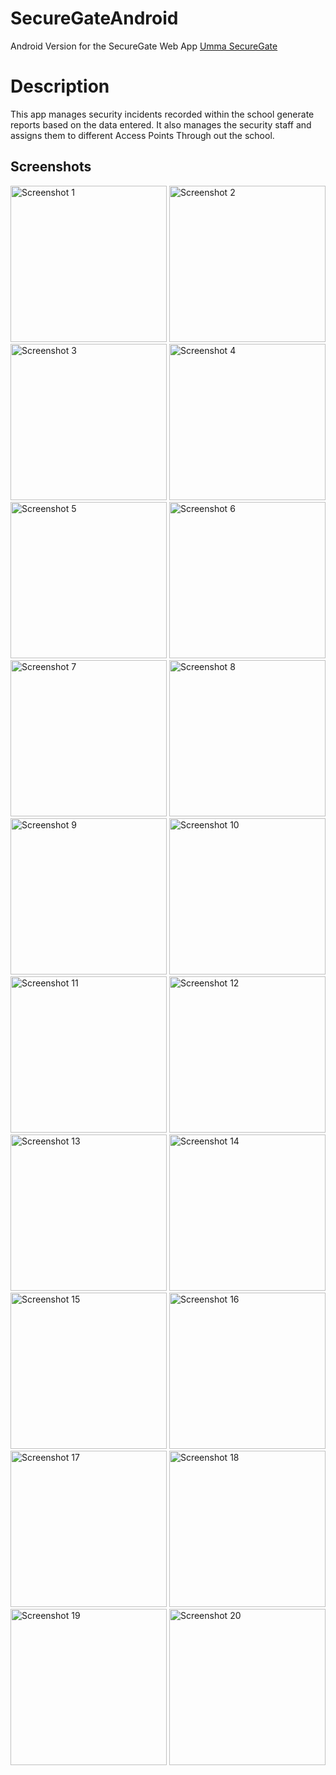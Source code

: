 # SecureGateAndroid
Android Version for the SecureGate Web App [Umma SecureGate](https://github.com/itsfidelgray/UmmaSecuregate)
# Description
This app manages security incidents recorded within the school generate reports based on the data entered. It also manages the security staff and assigns them to different Access Points Through out the school.

## Screenshots
<img src="https://github.com/itsfidelgray/SecureGateAndroid/assets/63525545/3664335a-ac32-42b4-9531-d569ddfd5e37" width="250" alt="Screenshot 1">
<img src="https://github.com/itsfidelgray/SecureGateAndroid/assets/63525545/4d748fe5-6d01-4ff9-98dc-a7a1863f2439" width="250" alt="Screenshot 2">
<img src="https://github.com/itsfidelgray/SecureGateAndroid/assets/63525545/5cb979f8-eba2-46c7-a16a-b843a242a2cf" width="250" alt="Screenshot 3">
<img src="https://github.com/itsfidelgray/SecureGateAndroid/assets/63525545/07dfdf24-e44c-4508-9f81-c12f9f9417e7" width="250" alt="Screenshot 4">
<img src="https://github.com/itsfidelgray/SecureGateAndroid/assets/63525545/4e4c023e-5b4c-4329-bdb6-ca32a40022bf" width="250" alt="Screenshot 5">
<img src="https://github.com/itsfidelgray/SecureGateAndroid/assets/63525545/a42cc904-d6dd-43c4-91ba-bdf897eff4c4" width="250" alt="Screenshot 6">
<img src="https://github.com/itsfidelgray/SecureGateAndroid/assets/63525545/768e4a65-3699-4b1f-b596-239ef9f1180b" width="250" alt="Screenshot 7">
<img src="https://github.com/itsfidelgray/SecureGateAndroid/assets/63525545/e7371a9a-9d82-411e-abb5-1635dc56846f" width="250" alt="Screenshot 8">
<img src="https://github.com/itsfidelgray/SecureGateAndroid/assets/63525545/83bfd24d-cc93-499e-bb45-bbd05d6e9c42" width="250" alt="Screenshot 9">
<img src="https://github.com/itsfidelgray/SecureGateAndroid/assets/63525545/4db86d93-0476-4c13-ace8-fcb24d787211" width="250" alt="Screenshot 10">
<img src="https://github.com/itsfidelgray/SecureGateAndroid/assets/63525545/b253456a-f47d-4d4f-8030-0b6151f1d916" width="250" alt="Screenshot 11">
<img src="https://github.com/itsfidelgray/SecureGateAndroid/assets/63525545/66dbe003-8d49-4201-98a5-238206215488" width="250" alt="Screenshot 12">
<img src="https://github.com/itsfidelgray/SecureGateAndroid/assets/63525545/34304257-8b6b-402c-8c15-56289c1efec5" width="250" alt="Screenshot 13">
<img src="https://github.com/itsfidelgray/SecureGateAndroid/assets/63525545/bba8cdda-d793-42cd-9593-53f289d1296d" width="250" alt="Screenshot 14">
<img src="https://github.com/itsfidelgray/SecureGateAndroid/assets/63525545/065cb3dc-5e71-4666-87dd-f516755d1718" width="250" alt="Screenshot 15">
<img src="https://github.com/itsfidelgray/SecureGateAndroid/assets/63525545/08a83b9d-edff-4315-b401-35613ccf6e2d" width="250" alt="Screenshot 16">
<img src="https://github.com/itsfidelgray/SecureGateAndroid/assets/63525545/e7ac1076-4e90-45a3-8c61-056d3f19ad30" width="250" alt="Screenshot 17">
<img src="https://github.com/itsfidelgray/SecureGateAndroid/assets/63525545/ca472897-7052-4573-ad81-879eb58fbc64" width="250" alt="Screenshot 18">
<img src="https://github.com/itsfidelgray/SecureGateAndroid/assets/63525545/06c4b85b-8c8f-4c6b-9c55-d3ebb99973cc" width="250" alt="Screenshot 19">
<img src="https://github.com/itsfidelgray/SecureGateAndroid/assets/63525545/d30e764a-089b-4ecc-a21e-bd1356a8e042" width="250" alt="Screenshot 20">
